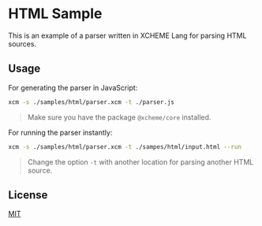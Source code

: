# HTML Sample

This is an example of a parser written in XCHEME Lang for parsing HTML sources.

## Usage

For generating the parser in JavaScript:

```sh
xcm -s ./samples/html/parser.xcm -t ./parser.js
```

> Make sure you have the package `@xcheme/core` installed.

For running the parser instantly:

```sh
xcm -s ./samples/html/parser.xcm -t ./sampes/html/input.html --run
```

> Change the option `-t` with another location for parsing another HTML source.

## License

[MIT](https://balmante.eti.br)
